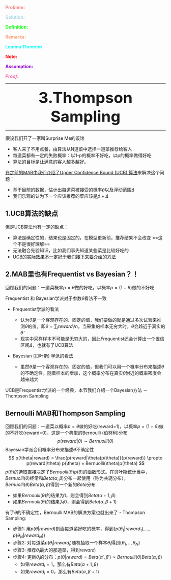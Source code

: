 <font color=LightCoral>**Problem:**</font>

<font color=LightBlue >**Solution:**</font>

<font color=Lime  >**Definition:**</font>

<font color=LightSalmon >**Remarks:**</font>

<font color=Aqua >**Lemma Theorem**</font>

<font color=Red >**Note:**</font>

<font color=DarkViolet >**Assumption:**</font>

<font color=HotPink >***Proof:***</font>

---

<center> <font size=8 ><b>3.Thompson Sampling</b></font></center> 

---



假设我们开了一家叫Surprise Me的饭馆

- 客人来了不用点餐，由算法从N道菜中选择一道菜推荐给客人
- 每道菜都有一定的失败概率：以1-p的概率不好吃，以p的概率做得好吃
- 算法的目标是让满意的客人越多越好。

[在之前的MAB中我们介绍了Upper Confidence Bound (UCB) 算法](https://zhuanlan.zhihu.com/p/32356077)来解决这个问题：

- 基于目前的数据，估计出每道菜被接受的概率$\tilde{p}$以及浮动范围$\Delta$
- 我们乐观的认为下一个应该推荐的菜应该是$\tilde{p}+\Delta$



## 1.UCB算法的缺点

但是UCB算法也有一定的缺点：

- 算法是确定性的，结果也是固定的，在模型更新前，推荐结果不会改变 ==这个不是很好理解==
- 无法融合先验知识，比如我们事先知道某些菜是比较好吃的
- [UCB的实际效果不一定好于我们接下来要介绍的方法](https://link.zhihu.com/?target=https%3A//papers.nips.cc/paper/4321-an-empirical-evaluation-of-thompson-sampling)

## 2.MAB里也有Frequentist vs Bayesian？！

回顾我们的问题：一道菜概率$p = \theta$做的好吃，以概率$p = (1-\theta)$做的不好吃

Frequentist 和 Bayesian学派对于参数$\theta$看法不一致

- Frequentist学派的看法

  - 认为$\theta$是一个客观存在的、固定的值，我们要做的就是通过多次试验来推测$\theta$的值，即$\tilde{\theta} = \sum_{i} reward_i /n$，当采集的样本无穷大时，$\tilde{\theta}$会趋近于真实的$\tilde{\theta}$
  - 现实中采样样本不可能是无穷大的，因此Frequentist还会计算出一个置信区间$\Delta$，也就有了UCB算法

- Bayesian (贝叶斯) 学派的看法

  - 虽然$\theta$是一个客观存在的、固定的值，但我们可以用一个概率分布来描述$\theta$的不确定性。随着样本的增加，这个概率分布在真实$\theta$附近的概率密度会越来越大


UCB是Frequentist学派的一个经典，本节我们介绍一个Bayesian方法 － Thompson Sampling

  

## Bernoulli MAB和Thompson Sampling

回顾我们的问题：一道菜以概率$p = \theta$做的好吃(reward=1)，以概率$p = (1-\theta)$做的不好吃(reward=0)，这是一个典型的Bernoulli (伯努利)分布
$$
p(reward|\theta) \sim Bernuolli(\theta)
$$
Bayesian学派会用概率分布来描述$\theta$不确定性
$$
p(\theta|reward) = \frac{p(reward|\theta)p(\theta)}{p(reward)} \propto p(reward|\theta) p(\theta) = Bernuolli(\theta)p(\theta)
$$
$p(\theta)$的选取直接决定了$Bernuolli(\theta)p(\theta)$的函数形式。在贝叶斯统计当中，$Bernuolli(\theta)$经常和$Beta(\alpha,\beta)$分布一起使用（称为共轭分布），$Bernuolli(\theta)Beta(\alpha,\beta)$得到一个新的$Beta$分布

- 如果$Bernoulli(\theta)$的结果为1，则会得到$Beta(\alpha+1,\beta)$
- 如果$Bernoulli(\theta)$的结果为0，则会得到$Beta(\alpha,\beta+1)$

有了$\theta$的不确定性，Bernoulli MAB的解决方案也就出来了 - Thompson Sampling:

- 步骤1: 用$p(\theta|reward)$刻画每道菜好吃的概率，得到$\{p(\theta_1|reward_1),...,p(\theta_N|reward_N)\}$
- 步骤2: 对每道菜$p(\theta_i|reward_i)$随机抽取一个样本$\theta_i$得到$\{\theta_1,..,\theta_N\}$
- 步骤3: 推荐$\theta_i$最大的那道菜，得到$reward_i$
- 步骤4: 更新$\theta_i$的分布：$p(\theta|reward) = Beta(\alpha',\beta') \propto Bernoulli(\theta)Beta(\alpha,\beta)$
  - 如果$reward_i =1$，那么有$Beta(\alpha+1,\beta)$
  - 如果$reward_i =0$，那么有$Beta(\alpha,\beta+1)$



